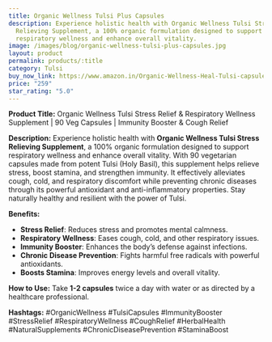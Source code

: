```yaml
---
title: Organic Wellness Tulsi Plus Capsules
description: Experience holistic health with Organic Wellness Tulsi Stress
  Relieving Supplement, a 100% organic formulation designed to support
  respiratory wellness and enhance overall vitality.
image: /images/blog/organic-wellness-tulsi-plus-capsules.jpg
layout: product
permalink: products/:title
category: Tulsi
buy_now_link: https://www.amazon.in/Organic-Wellness-Heal-Tulsi-capsules/dp/B07XSCNJHK/ref=sxbs_pa_sp_search_thematic_btf_sspa?content-id=amzn1.sym.7e1eecd7-c48a-4b8f-8c52-e997a55c30e1%3Aamzn1.sym.7e1eecd7-c48a-4b8f-8c52-e997a55c30e1&tag=ayushmonk-21
price: "259"
star_rating: "5.0"
---
```

**Product Title:** Organic Wellness Tulsi Stress Relief & Respiratory Wellness Supplement | 90 Veg Capsules | Immunity Booster & Cough Relief

**Description:**
Experience holistic health with **Organic Wellness Tulsi Stress Relieving Supplement**, a 100% organic formulation designed to support respiratory wellness and enhance overall vitality. With 90 vegetarian capsules made from potent Tulsi (Holy Basil), this supplement helps relieve stress, boost stamina, and strengthen immunity. It effectively alleviates cough, cold, and respiratory discomfort while preventing chronic diseases through its powerful antioxidant and anti-inflammatory properties. Stay naturally healthy and resilient with the power of Tulsi.

**Benefits:**
- **Stress Relief**: Reduces stress and promotes mental calmness.
- **Respiratory Wellness**: Eases cough, cold, and other respiratory issues.
- **Immunity Booster**: Enhances the body’s defense against infections.
- **Chronic Disease Prevention**: Fights harmful free radicals with powerful antioxidants.
- **Boosts Stamina**: Improves energy levels and overall vitality.

**How to Use:**
Take **1-2 capsules** twice a day with water or as directed by a healthcare professional.

**Hashtags:**
#OrganicWellness #TulsiCapsules #ImmunityBooster #StressRelief #RespiratoryWellness #CoughRelief #HerbalHealth #NaturalSupplements #ChronicDiseasePrevention #StaminaBoost
